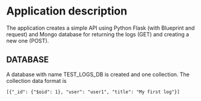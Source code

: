 # Application description
The application creates a simple API using Python Flask (with Blueprint and request) and Mongo database
for returning the logs (GET) and creating a new one (POST).

## DATABASE

A database with name TEST_LOGS_DB is created and one collection. The collection data format is

```
[{"_id": {"$oid": 1}, "user": "user1", "title": "My first log"}]
```
